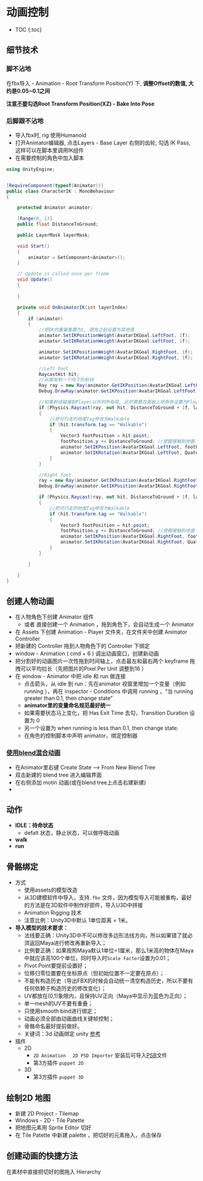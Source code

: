 # 动画控制

* TOC
{:toc}
## 细节技术

### 脚不沾地

在fbx导入 - Animation - Root Transform Position(Y) 下, **调整Offset的数值, 大约是0.05~0.1之间**

**注意<u>不要</u>勾选Root Transform Position(XZ) - Bake Into Pose**

### 后脚跟不沾地

- 导入fbx时, rig 使用Humanoid
- 打开Animator编辑器, 点击Layers - Base Layer 右侧的齿轮, 勾选 IK Pass, 这样可以在脚本里调用IK组件
- 在需要控制的角色中加入脚本

```c#
using UnityEngine;


[RequireComponent(typeof(Animator))]
public class CharacterIK : MonoBehaviour
{

    protected Animator animator;

    [Range(0, 1)]
    public float DistanceToGround;

    public LayerMask layerMask;

    void Start()
    {
        animator = GetComponent<Animator>();
    }

    // Update is called once per frame
    void Update()
    {
        
    }

    private void OnAnimatorIK(int layerIndex)
    {
        if (animator)
        {
            //把IK的重量重置为1, 避免之前设置为其他值
            animator.SetIKPositionWeight(AvatarIKGoal.LeftFoot, 1f);
            animator.SetIKRotationWeight(AvatarIKGoal.LeftFoot, 1f);

            animator.SetIKPositionWeight(AvatarIKGoal.RightFoot, 1f);
            animator.SetIKRotationWeight(AvatarIKGoal.RightFoot, 1f);

            //Left Foot
            RaycastHit hit;
            //从脚发射一个向下的射线
            Ray ray = new Ray(animator.GetIKPosition(AvatarIKGoal.LeftFoot) + Vector3.up, Vector3.down);
            Debug.DrawRay(animator.GetIKPosition(AvatarIKGoal.LeftFoot), Vector3.down, Color.red);

            //如果射线碰撞到Player以外的所有层, 此时需要在面板上把角色设置为Player层, 并在此脚本的下拉选项中把Player层取消勾选
            if (Physics.Raycast(ray, out hit, DistanceToGround + 1f, layerMask))
            {
                //把可行走的地面Tag修改为Walkable
                if (hit.transform.tag == "Walkable")
                {
                    Vector3 footPosition = hit.point;
                    footPosition.y += DistanceToGround; //使脚接触到地面
                    animator.SetIKPosition(AvatarIKGoal.LeftFoot, footPosition);
                    animator.SetIKRotation(AvatarIKGoal.LeftFoot, Quaternion.FromToRotation(Vector3.up, hit.normal) * transform.rotation);
                }
            }

            //Right foot
            ray = new Ray(animator.GetIKPosition(AvatarIKGoal.RightFoot) + Vector3.up, Vector3.down);
            Debug.DrawRay(animator.GetIKPosition(AvatarIKGoal.RightFoot), Vector3.down, Color.red);

            if (Physics.Raycast(ray, out hit, DistanceToGround + 1f, layerMask))
            {
                //把可行走的地面Tag修改为Walkable
                if (hit.transform.tag == "Walkable")
                {
                    Vector3 footPosition = hit.point;
                    footPosition.y += DistanceToGround; //使脚接触到地面
                    animator.SetIKPosition(AvatarIKGoal.RightFoot, footPosition);
                    animator.SetIKRotation(AvatarIKGoal.RightFoot, Quaternion.FromToRotation(Vector3.up, hit.normal) * transform.rotation);
                }
            }

        }

    }
}

```





## 创建人物动画

- 在人物角色下创建 Animator 组件
  - 或者 直接创建一个 Animation ，拖到角色下，会自动生成一个 Animator 
- 在 Assets 下创建 Animation - Player 文件夹，在文件夹中创建 Animator Controller 
- 把新建的 Controller 拖到人物角色下的 Controller 下绑定
- window - Animation ( cmd + 6 ) 调出动画窗口，创建新动画
- 把分割好的动画图片一次性拖到时间轴上，点击最左和最右两个 keyframe 拖拽可以平均拉长（先把图片的Pixel Per Unit 调整到16 ）
- 在 window - Animator 中把 idle 和 run 做连接
  - 点击箭头，从 idle 到 run：先在animator 视窗里增加一个变量（例如 running ），再在 inspector - Conditions 中调用 running ，“当 running greater than 0.1, then change state”
  - **animator里的变量命名规范最好统一**
  - 如果需要状态马上变化，把 Has Exit Time 去勾，Transition Duration 设置为 0 
  - 另一个设置为 when running is less than 0.1, then change state.
  - 在角色的控制脚本中声明 animator，绑定控制器

### [使用blend混合动画](https://docs.unity3d.com/Manual/class-BlendTree.html)

- 在Animator里右键 Create State --> From New Blend Tree
- 双击新建的 blend tree 进入编辑界面
- 在右侧添加 motin 动画(或在blend tree上点击右建新建)
- 

## 动作

- **IDLE：待命状态**
  - defalt 状态，静止状态，可以做呼吸动画
- **walk**
- **run**

## 骨骼绑定

- 方式
  - 使用assets的模型改造
  - 从3D建模软件中导入，支持`.fbx` 文件，因为模型导入可能被重构，最好的方法是在3D软件中制作好部件，导入U3D中拼接
  - Animation Rigging 技术
  - 注意比例：Unity3D中默认 1单位距离 = 1米。
- **导入模型的技术要求：**
  - 法线要正确：Unity3D中不可以修改多边形法线方向，所以如果错了就必须返回Maya进行修改再重新导入；
  - 比例要正确：如果按照Maya默认1单位=1厘米，那么1米高的物体在Maya中就应该高100个单位，同时导入时`Scale Factor`设置为0.01；
  - Pivot Point要提前设置好；
  - 位移归零位置要在坐标原点（但初始位置不一定要在原点）；
  - 不能有构造历史（导出FBX的时候会自动统一清空构造历史，所以不要有任何依赖于构造历史的修改变化）；
  - UV都放在(0,1)象限内，且保持UV正向（Maya中显示为蓝色为正向）；
  - 单一mesh的UV不要有重叠；
  - 只使用smooth bind进行绑定；
  - 动画必须全部由动画曲线关键帧控制；
  - 骨骼命名最好提前做好。
  - 关键词：3d 动画绑定 unity   [参考](https://www.jianshu.com/p/e2aa4d898fb7)
- 插件
  - 2D
    - `2D Animation  `  `2D PSD Importer`  安装后可导入<u>PSB</u>文件
    - 第3方插件 `puppet 2D`
  - 3D
    - 第3方插件 `puppet 3D`

## 绘制2D 地图

-  新建 2D Project - Tilemap
- Windows - 2D - Tile Patette
- 把地图元素用 Sprite Editor 切好
- 在 Tile Patette 中新建 palette ，把切好的元素拖入，点击保存

## 创建动画的快捷方法

在素材中直接把切好的图拖入 Hierarchy